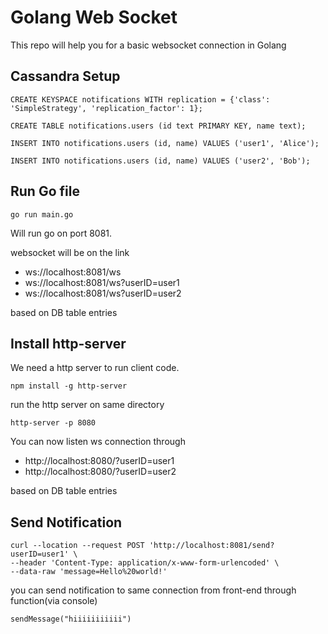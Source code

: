 # Golang Web Socket

This repo will help you for a basic websocket connection in Golang
## Cassandra Setup
```
CREATE KEYSPACE notifications WITH replication = {'class': 'SimpleStrategy', 'replication_factor': 1};
```
```
CREATE TABLE notifications.users (id text PRIMARY KEY, name text);
```
```
INSERT INTO notifications.users (id, name) VALUES ('user1', 'Alice');

INSERT INTO notifications.users (id, name) VALUES ('user2', 'Bob');
````
## Run Go file

```
go run main.go
```
Will run go on port 8081.

websocket will be on the link 

- ws://localhost:8081/ws
- ws://localhost:8081/ws?userID=user1
- ws://localhost:8081/ws?userID=user2

based on DB table entries

## Install http-server

We need a http server to run client code.

```
npm install -g http-server
```
run the http server on same directory
```
http-server -p 8080
```

You can now listen ws connection through

- http://localhost:8080/?userID=user1
- http://localhost:8080/?userID=user2


based on DB table entries

## Send Notification

```
curl --location --request POST 'http://localhost:8081/send?userID=user1' \
--header 'Content-Type: application/x-www-form-urlencoded' \
--data-raw 'message=Hello%20world!'

```

you can send notification to same connection from front-end through function(via console)

```
sendMessage("hiiiiiiiiiii")
```


